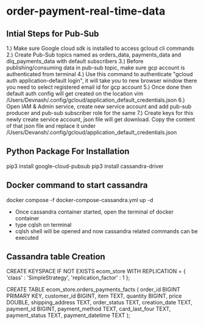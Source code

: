 # order-payment-real-time-data
Intial Steps for Pub-Sub
-------------------------------

1.) Make sure Google cloud sdk is installed to access gcloud cli commands
2.) Create Pub-Sub topics named as orders_data, payments_data and dlq_payments_data with default subscribers
3.) Before publishing/consuming data in pub-sub topic, make sure gcp account is authenticated from terminal
4.) Use this command to authenticate "gcloud auth application-default login", it will take you to new browser window there you need to select registered email id for gcp account
5.) Once done then default auth config will get created on the location vim /Users/Devnash/.config/gcloud/application_default_credentials.json
6.) Open IAM & Admin service, create new service account and add pub-sub producer and pub-sub subscriber role for the same
7.) Create keys for this newly create service account, json file will get download. Copy the content of that json file and replace it under /Users/Devansh/.config/gcloud/application_default_credentials.json

Python Package For Installation
-------------------------------

pip3 install google-cloud-pubsub
pip3 install cassandra-driver

Docker command to start cassandra
----------------------------------

docker compose -f docker-compose-cassandra.yml up -d

* Once cassandra container started, open the terminal of docker container
* type cqlsh on terminal
* cqlsh shell will be opened and now cassandra related commands can be executed

Cassandra table Creation
-------------------------------

CREATE KEYSPACE IF NOT EXISTS ecom_store WITH REPLICATION = { 'class' : 'SimpleStrategy', 'replication_factor' : 1 };

CREATE TABLE ecom_store.orders_payments_facts (
    order_id BIGINT PRIMARY KEY,
    customer_id BIGINT,
    item TEXT,
    quantity BIGINT,
    price DOUBLE,
    shipping_address TEXT,
    order_status TEXT,
    creation_date TEXT,
    payment_id BIGINT,
    payment_method TEXT,
    card_last_four TEXT,
    payment_status TEXT,
    payment_datetime TEXT
);
